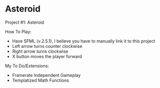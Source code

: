 # Asteroid
 Project #1: Asteroid
 
 How To Play:
 - Have SFML (v.2.5.1), I believe you have to manually link it to this project
 - Left arrow turns counter clockwise
 - Right arrow turns clockwise
 - X button moves the player forward
 
 My To Do/Extensions:
 - Framerate Independent Gameplay
 - Templatized Math Functions
